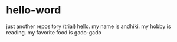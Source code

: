 # hello-word
just another repository (trial)
hello. my name is andhiki. my hobby is reading. 
my favorite food is gado-gado
